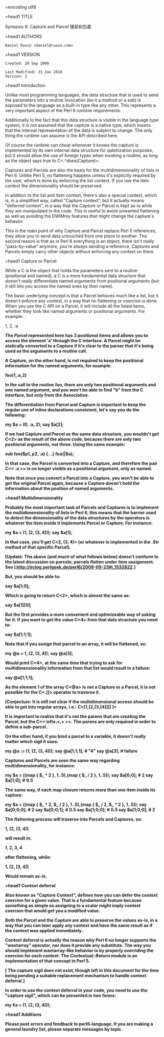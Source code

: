 =encoding utf8

=head1 TITLE

Synopsis 8: Capture and Parcel  捕获和包裹

=head1 AUTHORS

    Daniel Ruoso <daniel@ruoso.com>

=head1 VERSION

    Created: 20 Sep 2009

    Last Modified: 23 Jan 2010
    Version: 2

=head1 Introduction

Unlike most programming languages, the data structure that is used to
send the parameters into a routine invocation (be it a method or a
sub) is exposed to the language as a built-in type like any
other. This represents a very important aspect of the Perl 6 runtime
requirements.

Additionally to the fact that this data structure is visible in the
language type system, it is not assumed that the capture is a native
type, which means that the internal representation of the data is
subject to change. The only thing the runtime can assume is the API
described here.

Of course the runtime can cheat whenever it knows the capture is
implemented by its own internal data structure for optimization
purposes, but it should allow the use of foreign types when invoking a
routine, as long as the object says true to C<.^does(Capture)>.

Captures and Parcels are also the basis for the multidimensionality of
lists in Perl 6. Unlike Perl 5, no flattening happens unless it's
explicitly required by the user, which is done by enforcing the list
context. If you use the item context the dimensionality should be
preserved.

In addition to the list and item context, there's also a special
context, which is, in a simplified way, called "Capture context", but
it actually means "deferred context", in a way that the Capture or
Parcel is kept as-is while they are manipulated in the code. This is
useful to avoid unwanted flattening as well as avoiding the DWIMmy
features that might change the capture's behavior.

This is the main point of why Capture and Parcel replace Perl 5
references, they allow you to send data untouched from one place to
another. The second reason is that as in Perl 6 everything is an
object, there isn't really "pass-by-value" anymore, you're always
sending a reference, Captures and Parcels simply carry other objects
without enforcing any context on them.

=head1 Capture or Parcel

While a C<Capture> is the object that holds the parameters sent to a
routine (positional and named), a C<Parcel> is a more fundamental data
structure that doesn't really differentiate named arguments from
positional arguments (but it still lets you access the named ones by
their name).

The basic underlying concept is that a Parcel behaves much like a
list, but it doesn't enforce any context, in a way that no flattening
or coercion is done. When you use the C<Positional> API on a Parcel, it
will include all the listed items, whether they look like named
arguments or positional arguments. For example:

  1, 2, :a<b>

The Parcel represented here has 3 positional items and allows you to
access the element 'a' through the C<Associative> interface. A Parcel
might be statically converted to a Capture if it's clear to the parser
that it's being used as the arguments to a routine call.

A Capture, on the other hand, is not required to keep the positional
information for the named arguments, for example:

  foo(1,:a<b>,2)

In the call to the routine foo, there are only two positional
arguments and one named argument, and you won't be able to find "b"
from the C<Positional> interface, but only from the Associative.

The differentiation from Parcel and Capture is important to keep the
regular use of inline declarations consistent, let's say you do the
following:

  my $a = (0, :a<b>, 2);
  say $a[2];

If we had Capture and Parcel as the same data structure, you wouldn't
get C<2> as the result of the above code, because there are only two
positional arguments, not three. Using the same example:

  sub foo($p1, $p2, :$a) {...}
  foo(|$a);

In that case, the Parcel is converted into a Capture, and therefore
the pair C<< :a<b> >> is no longer visible as a positional argument,
only as named.

Note that once you convert a Parcel into a Capture, you won't be able
to get the original Parcel again, because a Capture doesn't hold the
information about the position of named arguments.

=head1 Multidimensionality

Probably the most important task of Parcels and Captures is to
implement the multidimensionality of lists in Perl 6, this means that
the barrier used to detect the dimensionality of the data structures
by the operators is whatever the item inside it implements Parcel or
Capture. For instance:

  my $a = (1, (2, (3, 4)));
  say $a[1];

In that case, you'll get C<2, (3, 4)> (or whatever is implemented in
the .Str method of that specific Parcel). 

[Update:  The above (and much of what follows below) doesn't conform 
to the latest discussion on parcels; parcels flatten under item assignment. 
See L<http://irclog.perlgeek.de/perl6/2009-09-23#i_1532822>.]

But, you should be able to:

  say $a[1;0];

Which is going to return C<2>, which is almost the same as:

  say $a[1][0];

But the first provides a more convenient and optimizeable way of
asking for it. If you want to get the value C<4> from that data
structure you need to:

  say $a[1;1;1];

Note that if you assign that parcel to an array, it will be flattened,
so:

  my @a = 1, (2, (3, 4));
  say @a[3];

Would print C<4>, at the same time that trying to ask for
multidimensionality information from that list would result in a
failure:

  say @a[1;1;1];

As the element 1 of the array C<@a> is not a Capture or a Parcel, it is
not possible for the C<.[]> operator to traverse it.

[Conjecture: It is still not clear if the multidimensional access
should be able to get into regular arrays, i.e.: C<[1,[2,[3,[4]]]] ]>

It is important to realize that it's not the parens that are creating
the Parcel, but the C<< infix:<,> >>. The parens are only required in
order to define a sub-parcel.

On the other hand, if you bind a parcel to a variable, it doesn't
really matter which sigil it uses:

  my @a := (1, (2, (3, 4)));
  say @a[1;1;1]; # "4"
  say @a[3]; # failure

Captures and Parcels are seen the same way regarding
multidimensionality, for instance:

  my $a = ((map { $_ * 2 }, 1..5),(map { $_ / 2 }, 1..5));
  say $a[0;0]; # 2
  say $a[1;0]; # 0.5

The same way, if each map closure returns more than one item inside
its capture:

  my $a = ((map { $_ * 2, $_ / 2 }, 1..5),(map { $_ / 2, $_ * 2 }, 1..5));
  say $a[0;0;0]; # 2
  say $a[0;0;1]; # 0.5
  say $a[1;0;0]; # 0.5
  say $a[1;0;0]; # 2

The flattening process will traverse into Parcels and Captures, so:

  1, (2, (3, 4))

will result in:

  1, 2, 3, 4

after flattening, while:

  1, [2, [3, 4]]

Would remain as-is.

=head1 Context deferral

Also known as "Capture Context", defines how you can defer the context
coercion for a given value. That is a fundamental feature because
something as simple as assigning to a scalar might imply context
coercion that would get you a modified value.

Both the Parcel and the Capture are able to preserve the values as-is,
in a way that you can later apply any context and have the same result
as if the context was applied immediately.

Context deferral is actually the reason why Perl 6 no longer supports
the "wantarray" operator, nor does it provide any substitute. The way
you should implement wantarray-like behavior is by properly overriding
the coercion for each context. The Contextual::Return module is an
implementation of that concept in Perl 5.

[ The capture sigil does not exist, though left in this document for the time
being pending a suitable replacement mechanism to handle context deferral.]

In order to use the context deferral in your code, you need to use the
"capture sigil", which can be presented in two forms:

  my ¢a = (1, (2, (3, 4)));

=head1 Additions

Please post errors and feedback to perl6-language.  If you are making
a general laundry list, please separate messages by topic.
